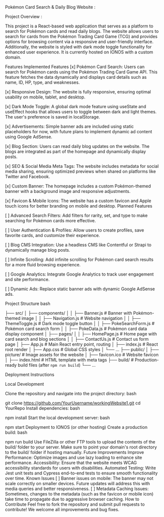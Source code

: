 Pokémon Card Search & Daily Blog Website :


Project Overview :

This project is a React-based web application that serves as a platform to search for Pokémon cards and read daily blogs. The website allows users to search for cards from the Pokémon Trading Card Game (TCG) and provides options for browsing content via a responsive and user-friendly interface. Additionally, the website is styled with dark mode toggle functionality for enhanced user experience. It is currently hosted on IONOS with a custom domain.

Features
Implemented Features
[x] Pokémon Card Search: Users can search for Pokémon cards using the Pokémon Trading Card Game API. This feature fetches the data dynamically and displays card details such as name, ID, HP, type, and weaknesses.

[x] Responsive Design: The website is fully responsive, ensuring optimal usability on mobile, tablet, and desktop.

[x] Dark Mode Toggle: A global dark mode feature using useState and useEffect hooks that allows users to toggle between dark and light themes. The user's preference is saved in localStorage.

[x] Advertisements: Simple banner ads are included using static placeholders for now, with future plans to implement dynamic ad content using Google AdSense.

[x] Blog Section: Users can read daily blog updates on the website. The blogs are integrated as part of the homepage and dynamically display posts.

[x] SEO & Social Media Meta Tags: The website includes metadata for social media sharing, ensuring optimized previews when shared on platforms like Twitter and Facebook.

[x] Custom Banner: The homepage includes a custom Pokémon-themed banner with a background image and responsive adjustments.

[x] Favicon & Mobile Icons: The website has a custom favicon and Apple touch icons for better branding on mobile and desktop.
Planned Features

[ ] Advanced Search Filters: Add filters for rarity, set, and type to make searching for Pokémon cards more effective.

[ ] User Authentication & Profiles: Allow users to create profiles, save favorite cards, and customize their experience.

[ ] Blog CMS Integration: Use a headless CMS like Contentful or Strapi to dynamically manage blog posts.

[ ] Infinite Scrolling: Add infinite scrolling for Pokémon card search results for a more fluid browsing experience.

[ ] Google Analytics: Integrate Google Analytics to track user engagement and site performance.

[ ] Dynamic Ads: Replace static banner ads with dynamic Google AdSense ads.




Project Structure
bash

├── src/
│   ├── components/
│   │   ├── Banner.js        # Banner with Pokémon-themed image
│   │   ├── Navigation.js    # Website navigation
│   │   ├── ThemeToggle.js   # Dark mode toggle button
│   │   ├── PokeSearchForm.js # Pokémon card search form
│   │   ├── PokeData.js      # Pokémon card data display component
│   ├── pages/
│   │   ├── HomePage.js      # Home page with card search and blog sections
│   │   ├── ContactUs.js     # Contact us form page
│   ├── App.js               # Main React entry point, routing
│   ├── index.js             # React root render
│   ├── App.css              # Global CSS styles
│   └── ...
├── public/
│   ├── picture/             # Image assets for the website
│   ├── favicon.ico          # Website favicon
│   ├── index.html           # HTML template with meta tags
├── build/                   # Production-ready build files (after `npm run build`)
└── ...


Deployment Instructions

Local Development

Clone the repository and navigate into the project directory:
bash

git clone https://github.com/YourUsername/workingWebsite1.git
cd YourRepo
Install dependencies:
bash

npm install
Start the local development server:
bash

npm start
Deployment to IONOS (or other hosting)
Create a production build:
bash

npm run build
Use FileZilla or other FTP tools to upload the contents of the build/ folder to your server.
Make sure to point your domain's root directory to the build/ folder if hosting manually.
Future Improvements
Improve Performance: Optimize images and use lazy loading to enhance site performance.
Accessibility: Ensure that the website meets WCAG accessibility standards for users with disabilities.
Automated Testing: Write Jest unit tests and Cypress end-to-end tests to ensure smooth functionality over time.
Known Issues
[ ] Banner issues on mobile: The banner may not scale correctly on smaller devices. Future updates will address this with media queries and better responsiveness.
[ ] Metadata Caching Issues: Sometimes, changes to the metadata (such as the favicon or mobile icon) take time to propagate due to aggressive browser caching.
How to Contribute
Feel free to fork the repository and submit pull requests to contribute! We welcome all improvements and bug fixes.

